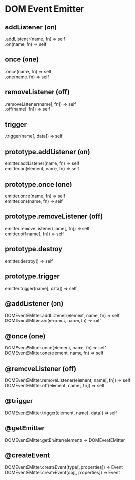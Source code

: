 DOM Event Emitter
==================

addListener (on)
------------------
<div class="api">
    .addListener(name, fn) <span>⇒ self</span><br>
    .on(name, fn) <span>⇒ self</span>
</div>


once (one)
------------------
<div class="api">
    .once(name, fn) <span>⇒ self</span><br>
    .one(name, fn) <span>⇒ self</span>
</div>


removeListener (off)
------------------
<div class="api">
    .removeListener(name[, fn]) <span>⇒ self</span><br>
    .off(name[, fn]) <span>⇒ self</span>
</div>


trigger
------------------
<div class="api">
    .trigger(name[, data]) <span>⇒ self</span>
</div>


prototype.addListener (on)
------------------
<div class="api">
    emitter.addListener(name, fn) <span>⇒ self</span><br>
    emitter.on(element, name, fn) <span>⇒ self</span>
</div>


prototype.once (one)
------------------
<div class="api">
    emitter.once(name, fn) <span>⇒ self</span><br>
    emitter.one(name, fn) <span>⇒ self</span>
</div>


prototype.removeListener (off)
------------------
<div class="api">
    emitter.removeListener(name[, fn]) <span>⇒ self</span><br>
    emitter.off(name[, fn]) <span>⇒ self</span>
</div>


prototype.destroy
------------------
<div class="api">
    emitter.destroy() <span>⇒ self</span>
</div>


prototype.trigger
------------------
<div class="api">
    emitter.trigger(name[, data]) <span>⇒ self</span>
</div>


@addListener (on)
------------------
<div class="api">
    DOMEventEMitter.addListener(element, name, fn) <span>⇒ self</span><br>
    DOMEventEMitter.on(element, name, fn) <span>⇒ self</span>
</div>


@once (one)
------------------
<div class="api">
    DOMEventEMitter.once(element, name, fn) <span>⇒ self</span><br>
    DOMEventEMitter.one(element, name, fn) <span>⇒ self</span>
</div>


@removeListener (off)
------------------
<div class="api">
    DOMEventEMitter.removeListener(element, name[, fn]) <span>⇒ self</span><br>
    DOMEventEMitter.off(element, name[, fn]) <span>⇒ self</span>
</div>


@trigger
------------------
<div class="api">
    DOMEventEMitter.trigger(element, name[, data]) <span>⇒ self</span>
</div>


@getEmitter
------------------
<div class="api">
    DOMEventEMitter.getEmitter(element) <span>⇒ DOMEventEMitter</span>
</div>


@createEvent
------------------
<div class="api">
    DOMEventEMitter.createEvent(type[, properties]) <span>⇒ Event</span>
    DOMEventEMitter.createEvent(obj[, properties]) <span>⇒ Event</span>
</div>
